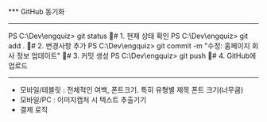 *** GitHub 동기화

************************************************************************

PS C:\Dev\engquiz> git status       🚨# 1. 현재 상태 확인
PS C:\Dev\engquiz> git add .        🚨# 2. 변경사항 추가
PS C:\Dev\engquiz> git commit -m "수정: 홈페이지 회사 정보 업데이트"        🚨# 3. 커밋 생성
PS C:\Dev\engquiz> git push         🚨# 4. GitHub에 업로드

************************************************************************


- 모바일/테블릿 : 전체적인 여백, 폰트크기. 특히 유형별 제목 폰트 크기(너무큼)
- 모바일/PC : 이미지캡처 시 텍스트 추출기기
- 결제 로직
